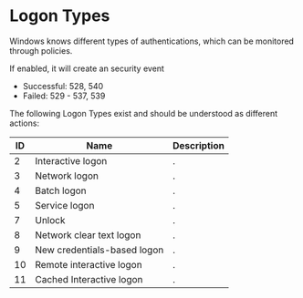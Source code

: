 # Logon Types
Windows knows different types of authentications, which can be monitored through policies.

If enabled, it will create an security event
* Successful: 528, 540
* Failed: 529 - 537, 539

The following Logon Types exist and should be understood as different actions:

ID | Name | Description
---|------|------------
2 | Interactive logon | .
3 | Network logon | .
4 | Batch logon | .
5 | Service logon | .
7 | Unlock | .
8 | Network clear text logon | .
9 | New credentials-based logon | .
10 | Remote interactive logon | .
11 | Cached Interactive logon | .

